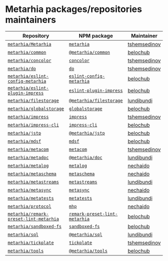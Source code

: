 # Metarhia packages/repositories maintainers

| Repository                                 | NPM package                       | Maintainer       |
| ------------------------------------------ | --------------------------------- | ---------------- |
| [`metarhia/Metarhia`][]                    | [`metarhia`][]                    | [tshemsedinov][] |
| [`metarhia/common`][]                      | [`@metarhia/common`][]            | [belochub][]     |
| [`metarhia/concolor`][]                    | [`concolor`][]                    | [tshemsedinov][] |
| [`metarhia/do`][]                          | [`do`][]                          | [tshemsedinov][] |
| [`metarhia/eslint-config-metarhia`][]      | [`eslint-config-metarhia`][]      | [belochub][]     |
| [`metarhia/eslint-plugin-impress`][]       | [`eslint-plugin-impress`][]       | [belochub][]     |
| [`metarhia/filestorage`][]                 | [`@metarhia/filestorage`][]       | [lundibundi][]   |
| [`metarhia/globalstorage`][]               | [`globalstorage`][]               | [belochub][]     |
| [`metarhia/impress`][]                     | [`impress`][]                     | [tshemsedinov][] |
| [`metarhia/impress-cli`][]                 | [`impress-cli`][]                 | [belochub][]     |
| [`metarhia/jstp`][]                        | [`@metarhia/jstp`][]              | [belochub][]     |
| [`metarhia/mdsf`][]                        | [`mdsf`][]                        | [belochub][]     |
| [`metarhia/metacom`][]                     | [`metacom`][]                     | [tshemsedinov][] |
| [`metarhia/metadoc`][]                     | [`@metarhia/doc`][]               | [lundibundi][]   |
| [`metarhia/metalog`][]                     | [`metalog`][]                     | [nechaido][]     |
| [`metarhia/metaschema`][]                  | [`metaschema`][]                  | [nechaido][]     |
| [`metarhia/metastreams`][]                 | [`metastreams`][]                 | [lundibundi][]   |
| [`metarhia/metasync`][]                    | [`metasync`][]                    | [nechaido][]     |
| [`metarhia/metatests`][]                   | [`metatests`][]                   | [lundibundi][]   |
| [`metarhia/protocol`][]                    | [`mhp`][]                         | [nechaido][]     |
| [`metarhia/remark-preset-lint-metarhia`][] | [`remark-preset-lint-metarhia`][] | [belochub][]     |
| [`metarhia/sandboxed-fs`][]                | [`sandboxed-fs`][]                | [belochub][]     |
| [`metarhia/sql`][]                         | [`@metarhia/sql`][]               | [lundibundi][]   |
| [`metarhia/tickplate`][]                   | [`tickplate`][]                   | [tshemsedinov][] |
| [`metarhia/tools`][]                       | [`@metarhia/tools`][]             | [belochub][]     |

[`metarhia/metarhia`]: https://github.com/metarhia/Metarhia
[`metarhia/common`]: https://github.com/metarhia/common
[`metarhia/concolor`]: https://github.com/metarhia/concolor
[`metarhia/do`]: https://github.com/metarhia/do
[`metarhia/eslint-config-metarhia`]: https://github.com/metarhia/eslint-config-metarhia
[`metarhia/eslint-plugin-impress`]: https://github.com/metarhia/eslint-plugin-impress
[`metarhia/filestorage`]: https://github.com/metarhia/filestorage
[`metarhia/globalstorage`]: https://github.com/metarhia/globalstorage
[`metarhia/impress`]: https://github.com/metarhia/impress
[`metarhia/impress-cli`]: https://github.com/metarhia/impress-cli
[`metarhia/jstp`]: https://github.com/metarhia/jstp
[`metarhia/mdsf`]: https://github.com/metarhia/mdsf
[`metarhia/metacom`]: https://github.com/metarhia/metacom
[`metarhia/metadoc`]: https://github.com/metarhia/metadoc
[`metarhia/metalog`]: https://github.com/metarhia/metalog
[`metarhia/metaschema`]: https://github.com/metarhia/metaschema
[`metarhia/metastreams`]: https://github.com/metarhia/metastreams
[`metarhia/metasync`]: https://github.com/metarhia/metasync
[`metarhia/metatests`]: https://github.com/metarhia/metatests
[`metarhia/protocol`]: https://github.com/metarhia/protocol
[`metarhia/remark-preset-lint-metarhia`]: https://github.com/metarhia/remark-preset-lint-metarhia
[`metarhia/sandboxed-fs`]: https://github.com/metarhia/sandboxed-fs
[`metarhia/sql`]: https://github.com/metarhia/sql
[`metarhia/tickplate`]: https://github.com/metarhia/tickplate
[`metarhia/tools`]: https://github.com/metarhia/tools
[//]: # 'links to npm packages:'
[`metarhia`]: https://npmjs.com/metarhia
[`@metarhia/common`]: https://npmjs.com/@metarhia/common
[`concolor`]: https://npmjs.com/concolor
[`do`]: https://npmjs.com/do
[`eslint-config-metarhia`]: https://npmjs.com/eslint-config-metarhia
[`eslint-plugin-impress`]: https://npmjs.com/eslint-plugin-impress
[`@metarhia/filestorage`]: https://npmjs.com/@metarhia/filestorage
[`globalstorage`]: https://npmjs.com/globalstorage
[`impress`]: https://npmjs.com/impress
[`impress-cli`]: https://npmjs.com/impress-cli
[`@metarhia/jstp`]: https://npmjs.com/@metarhia/jstp
[`mdsf`]: https://npmjs.com/mdsf
[`metacom`]: https://npmjs.com/metacom
[`@metarhia/doc`]: https://npmjs.com/@metarhia/doc
[`metalog`]: https://npmjs.com/metalog
[`metaschema`]: https://npmjs.com/metaschema
[`metastreams`]: https://npmjs.com/metastreams
[`metasync`]: https://npmjs.com/metasync
[`metatests`]: https://npmjs.com/metatests
[`mhp`]: https://npmjs.com/mhp
[`remark-preset-lint-metarhia`]: https://npmjs.com/remark-preset-lint-metarhia
[`sandboxed-fs`]: https://npmjs.com/sandboxed-fs
[`@metarhia/sql`]: https://npmjs.com/@metarhia/sql
[`tickplate`]: https://npmjs.com/tickplate
[`@metarhia/tools`]: https://www.npmjs.com/@metarhia/tools
[//]: # "links to maintainers' GitHub profiles:"
[belochub]: https://github.com/belochub
[lundibundi]: https://github.com/lundibundi
[nechaido]: https://github.com/nechaido
[tshemsedinov]: https://github.com/tshemsedinov
